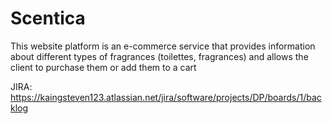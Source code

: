# Scentica
This website platform is an e-commerce service that provides information about different types of fragrances (toilettes, fragrances) and allows the client to purchase them or add them to a cart


JIRA:
https://kaingsteven123.atlassian.net/jira/software/projects/DP/boards/1/backlog

